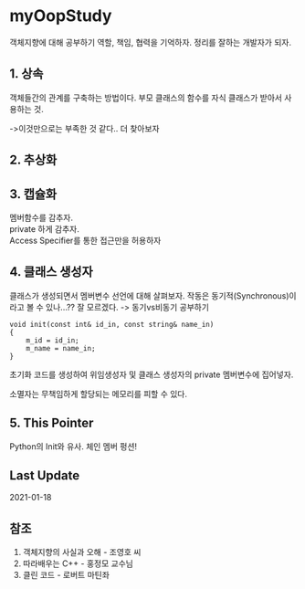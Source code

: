 # myOopStudy
객체지향에 대해 공부하기
역할, 책임, 협력을 기억하자.
정리를 잘하는 개발자가 되자.

## 1. 상속
객체들간의 관계를 구축하는 방법이다. 부모 클래스의 함수를 자식 클래스가 받아서 사용하는 것.

->이것만으로는 부족한 것 같다.. 더 찾아보자

## 2. 추상화

## 3. 캡슐화
멤버함수를 감추자.</br>private 하게 감추자.</br>Access Specifier를 통한 접근만을 허용하자

## 4. 클래스 생성자
클래스가 생성되면서 멤버변수 선언에 대해 살펴보자.
작동은 동기적(Synchronous)이라고 볼 수 있나...?? 잘 모르겠다. 
-> 동기vs비동기 공부하기
```
void init(const int& id_in, const string& name_in)
{
	m_id = id_in;
	m_name = name_in;
}
```
초기화 코드를 생성하여 위임생성자 및 클래스 생성자의 private 멤버변수에 집어넣자.

소멸자는 무책임하게 할당되는 메모리를 피할 수 있다.

## 5. This Pointer
Python의 Init와 유사.
체인 멤버 펑션!

## Last Update
2021-01-18

## 참조
1. 객체지향의 사실과 오해 - 조영호 씨
2. 따라배우는 C++ - 홍정모 교수님
3. 클린 코드 - 로버트 마틴좌
